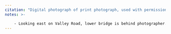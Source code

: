```yaml
---
citation: "Digital photograph of print photograph, used with permission from Caroline Valley Community Church."
notes: >-

    - Looking east on Valley Road, lower bridge is behind photographer. Note that this shows the original steeple that was blown down in a "severe electric and wind storm" in the late afternoon on Saturday 25, Apr 1925. (See 29 Apr 1925, The Ithaca Journal, Ithaca NY, p14.)
---
```



